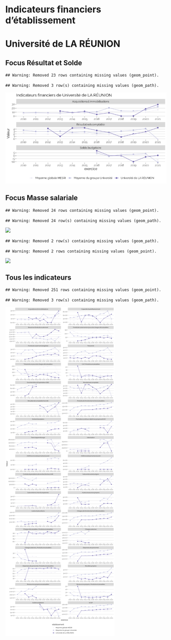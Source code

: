 Indicateurs financiers d’établissement
================

# Université de LA RÉUNION

## Focus Résultat et Solde

    ## Warning: Removed 23 rows containing missing values (geom_point).

    ## Warning: Removed 3 row(s) containing missing values (geom_path).

![](université_de_la_réunion_files/figure-gfm/etab.focus-1.png)<!-- -->

## Focus Masse salariale

    ## Warning: Removed 24 rows containing missing values (geom_point).

    ## Warning: Removed 24 row(s) containing missing values (geom_path).

![](université_de_la_réunion_files/figure-gfm/etab.focus.ms.et.pfe-1.png)<!-- -->

    ## Warning: Removed 2 row(s) containing missing values (geom_path).

    ## Warning: Removed 2 rows containing missing values (geom_point).

![](université_de_la_réunion_files/figure-gfm/etab.focus.ms.vs.pfe-1.png)<!-- -->

## Tous les indicateurs

    ## Warning: Removed 251 rows containing missing values (geom_point).

    ## Warning: Removed 3 row(s) containing missing values (geom_path).

![](université_de_la_réunion_files/figure-gfm/etab-1.png)<!-- -->
